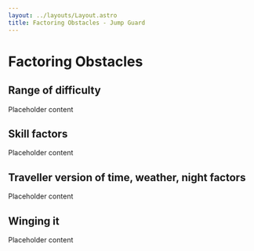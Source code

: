 ```yaml
---
layout: ../layouts/Layout.astro
title: Factoring Obstacles - Jump Guard
---
```


# Factoring Obstacles

## Range of difficulty

Placeholder content

## Skill factors

Placeholder content

## Traveller version of time, weather, night factors

Placeholder content

## Winging it

Placeholder content
